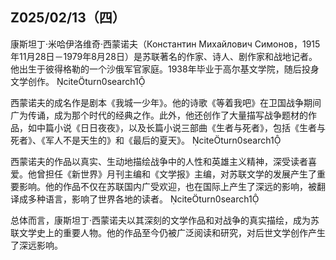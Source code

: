 ## Z025/02/13（四）

康斯坦丁·米哈伊洛维奇·西蒙诺夫（Константин Михайлович Симонов，1915年11月28日－1979年8月28日）是苏联著名的作家、诗人、剧作家和战地记者。他出生于彼得格勒的一个沙俄军官家庭。1938年毕业于高尔基文学院，随后投身文学创作。 citeturn0search1

西蒙诺夫的成名作是剧本《我城一少年》。他的诗歌《等着我吧》在卫国战争期间广为传诵，成为那个时代的经典之作。此外，他还创作了大量描写战争题材的作品，如中篇小说《日日夜夜》，以及长篇小说三部曲《生者与死者》，包括《生者与死者》、《军人不是天生的》和《最后的夏天》。 citeturn0search1

西蒙诺夫的作品以真实、生动地描绘战争中的人性和英雄主义精神，深受读者喜爱。他曾担任《新世界》月刊主编和《文学报》主编，对苏联文学的发展产生了重要影响。他的作品不仅在苏联国内广受欢迎，也在国际上产生了深远的影响，被翻译成多种语言，影响了世界各地的读者。 citeturn0search1

总体而言，康斯坦丁·西蒙诺夫以其深刻的文学作品和对战争的真实描绘，成为苏联文学史上的重要人物。他的作品至今仍被广泛阅读和研究，对后世文学创作产生了深远影响。 
